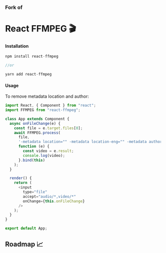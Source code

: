 ### Fork of
# React FFMPEG 🎬

#### Installation

```js
npm install react-ffmpeg

//or

yarn add react-ffmpeg
```

#### Usage

To remove metadata location and author:

```js
import React, { Component } from "react";
import FFMPEG from "react-ffmpeg";

class App extends Component {
  async onFileChange(e) {
    const file = e.target.files[0];
    await FFMPEG.process(
      file,
      '-metadata location="" -metadata location-eng="" -metadata author="" -c:v copy -c:a copy',
      function (e) {
        const video = e.result;
        console.log(video);
      }.bind(this)
    );
  }

  render() {
    return (
      <input
        type="file"
        accept="audio/*,video/*"
        onChange={this.onFileChange}
      />
    );
  }
}

export default App;
```

## Roadmap 📈
